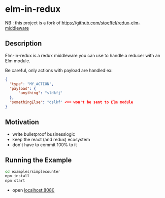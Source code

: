 # elm-in-redux

NB : this project is a fork of https://github.com/stoeffel/redux-elm-middleware

## Description
Elm-in-redux is a redux middleware you can use to handle a reducer with an Elm module.

Be careful, only actions with payload are handled ex: 
```json
{
  "type": "MY_ACTION",
  "payload": {
      "anything": "sldkfj"
  },
  "somethingElse": "dslkf" <== won't be sent to Elm module
}
```

## Motivation

* write bulletproof businesslogic
* keep the react (and redux) ecosystem
* don't have to commit 100% to it

## Running the Example

```bash
cd examples/simplecounter
npm install
npm start
```
* open [localhost:8080](http://127.0.0.1:8080)
